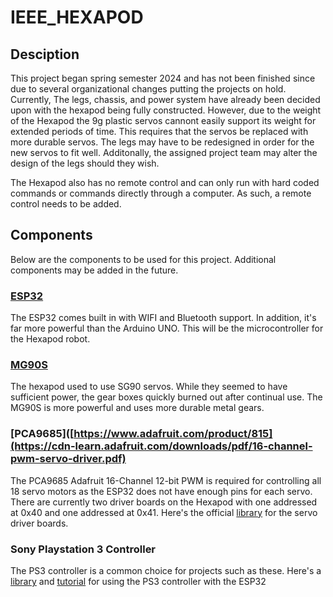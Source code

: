 # IEEE_HEXAPOD
## Desciption
This project began spring semester 2024 and has not been finished since due to several organizational changes putting the projects on hold. Currently, The legs, chassis, and power system have already been decided upon with the hexapod being fully constructed. However, due to the weight of the Hexapod the 9g plastic servos cannont easily support its weight for extended periods of time. This requires that the servos be replaced with more durable servos. The legs may have to be redesigned in order for the new servos to fit well. Additonally, the assigned project team may alter the design of the legs should they wish. 

The Hexapod also has no remote control and can only run with hard coded commands or commands directly through a computer. As such, a remote control needs to be added.

## Components
Below are the components to be used for this project. Additional components may be added in the future.
### [ESP32](https://en.wikipedia.org/wiki/ESP32) 
The ESP32 comes built in with WIFI and Bluetooth support. In addition, it's far more powerful than the Arduino UNO. This will be the microcontroller for the Hexapod robot.

### [MG90S](https://www.towerpro.com.tw/product/mg90s-3/)
The hexapod used to use SG90 servos. While they seemed to have sufficient power, the gear boxes quickly burned out after continual use. The MG90S is more powerful and uses more durable metal gears. 

### [PCA9685]([https://www.adafruit.com/product/815](https://cdn-learn.adafruit.com/downloads/pdf/16-channel-pwm-servo-driver.pdf) 
The PCA9685 Adafruit 16-Channel 12-bit PWM is required for controlling all 18 servo motors as the ESP32 does not have enough pins for each servo. There are currently two driver boards on the Hexapod with one addressed at 0x40 and one addressed at 0x41. Here's the official [library](https://github.com/adafruit/Adafruit-PWM-Servo-Driver-Library) for the servo driver boards.

### Sony Playstation 3 Controller
The PS3 controller is a common choice for projects such as these. Here's a [library](https://github.com/jvpernis/esp32-ps3) and [tutorial](https://dronebotworkshop.com/ps3-esp32/) for using the PS3 controller with the ESP32
